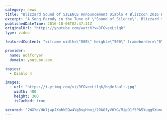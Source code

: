 ```yaml
---
category: news
title: "Blizzard Sound of SILENCE Announcement Diablo 4 Blizzcon 2016 Parody"
excerpt: "A Song Parody in the Tune of \"Sound of Silence\". Blizzard should end its Silence and give us an announcement for Diablo 4, a new expansion, or whatever their ..."
publishedDateTime: 2016-10-06T02:47:31Z
originalUrl: "https://youtube.com/watch?v=9FGveeLt1qk"
type: video

featuredContent: "<iframe width=\"800\" height=\"500\" frameborder=\"0\" src=\"https://www.youtube.com/embed/9FGveeLt1qk\" allow=\"accelerometer; autoplay; encrypted-media; gyroscope; picture-in-picture\" allowfullscreen></iframe>"

provider:
  name: Wolfcryer
  domain: youtube.com

topics:
  - Diablo 4

images:
  - url: "https://i.ytimg.com/vi/9FGveeLt1qk/hqdefault.jpg"
    width: 480
    height: 360
    isCached: true

secured: "2WXYd/dW7jwpJXohkEQw4VgBuyHnoj/20AGfyV6YG/MipD1f5PA5Yugg9XunaenUf2qcXBGyfoiK2phVECg0QlxOnats2YlxHHTj2sZ5DjoD2mdDiO4pkNvBgZXfQUMZrKJJqXI60e860ufVvE0pjMIQ/JqDgfurMkwPsqeXi/cbbcBxITDGsblmqNQ7vb0w6qU5ef8MLYBXgv+TQAMDVBnlSgEx+DR47zfIopDPf8dadwPc3WFFXAv8iMjD5GYyZsyL7s+sIdcuKSvb34OuSE/8ICzCY/II8KQlX10NHX/IsqsWxpKzZ6XzgZNf/0mqmlnqPaKcphDedmuThA6HjYUVuJdEQF3XiOdVsMYOcFOxxu2S5Qf8FcTxUWYT0O8YWS9Ly+joLELgtb22oNQp99O7vP6VMkI0dmtWv47rhpX8Okbl9Nt4zjmG6BfPf3Y6;sXfyZ2nCRkHCfwmtH8wXpA=="
---
```


